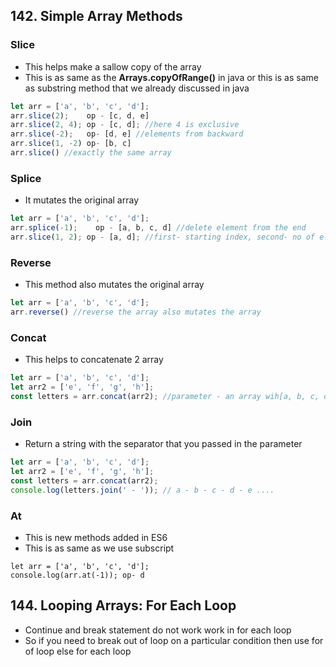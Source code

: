 ## 142. Simple Array Methods
### Slice 
- This helps make a sallow copy of the array 
- This is as same as the **Arrays.copyOfRange()** in java or this is as same as substring method that we already discussed in java
```js
let arr = ['a', 'b', 'c', 'd'];
arr.slice(2);    op - [c, d, e]
arr.slice(2, 4); op - [c, d]; //here 4 is exclusive
arr.slice(-2);   op- [d, e] //elements from backward
arr.slice(1, -2) op- [b, c] 
arr.slice() //exactly the same array
```

### Splice
- It mutates the original array
```js
let arr = ['a', 'b', 'c', 'd'];
arr.splice(-1);    op - [a, b, c, d] //delete element from the end
arr.slice(1, 2); op - [a, d]; //first- starting index, second- no of elements to delete
```

### Reverse
- This method also mutates the original array
```js
let arr = ['a', 'b', 'c', 'd'];
arr.reverse() //reverse the array also mutates the array
```

### Concat
- This helps to concatenate 2 array
```js
let arr = ['a', 'b', 'c', 'd'];
let arr2 = ['e', 'f', 'g', 'h'];
const letters = arr.concat(arr2); //parameter - an array wih[a, b, c, d, e, f, g, h]

```

### Join
- Return a string with the separator that you passed in the parameter
```js
let arr = ['a', 'b', 'c', 'd'];
let arr2 = ['e', 'f', 'g', 'h'];
const letters = arr.concat(arr2);
console.log(letters.join(' - ')); // a - b - c - d - e ....
```

### At
- This is new methods added in ES6
- This is as same as we use subscript
```
let arr = ['a', 'b', 'c', 'd'];
console.log(arr.at(-1)); op- d
```

## 144. Looping Arrays: For Each Loop
- Continue and break statement do not work work in for each loop 
- So if you need to break out of loop on a particular condition then use for of loop else for each loop